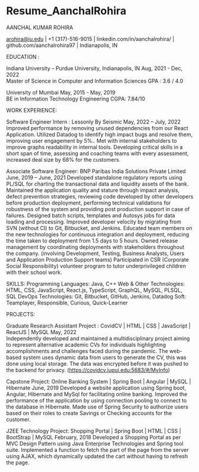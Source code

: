 # Resume_AanchalRohira

AANCHAL KUMAR ROHIRA

arohira@iu.edu | +1 (317)-516-9015 | linkedin.com/in/aanchalrohira/ | github.com/aanchalrohira97 | Indianapolis, IN

EDUCATION : 

Indiana University – Purdue University, Indianapolis, IN					                   Aug, 2021 - Dec, 2022     
Master of Science in Computer and Information Sciences
GPA : 3.6 / 4.0

University of Mumbai											     May, 2015 - May, 2019      
BE in Information Technology Engineering
CGPA: 7.84/10

WORK EXPERIENCE:

Software Engineer Intern : Lessonly By Seismic					                              May, 2022 – July, 2022
Improved performance by removing unused dependencies from our React Application.
Utilized Datadog to identify high impact bugs and resolve them, improving user engagement by 5%..
Met with internal stakeholders to improve graphs readability in internal tools.
Developing critical skills in a short span of time, assessing and coaching teams with every assessment, increased deal size by 68% for the customers. 

Associate Software Engineer: BNP Paribas India Solutions Private Limited  			                June, 2019 – June, 2021
Developed standalone regulatory reports using PL/SQL for charting the transactional data and liquidity assets of the bank.
Maintained the application quality and stature through impact analysis, defect prevention strategies, reviewing code developed by other developers before production deployment, performing technical validations for robustness of the system and providing post production support in case of failures.
Designed batch scripts, templates and Autosys jobs for data loading and processing.
Improved developer velocity by migrating from SVN (without CI) to Git, Bitbucket, and Jenkins. Educated team members on the new technologies for continuous integration and deployment, reducing the time taken to deployment from 1.5 days to 5 hours.
Owned release management by coordinating deployments with stakeholders throughout the company. (involving Development, Testing, Business Analysts, Users and Application Production Support teams)
Participated in CSR (Corporate Social Responsibility) volunteer program to tutor underprivileged children with their school work.

SKILLS:
Programming Languages: Java, C++
Web & Other Technologies: HTML, CSS, JavaScript, React.js, TypeScript, GraphQL, MySQL, PLSQL, SQL
DevOps Technologies: Git, Bitbucket, GitHub, Jenkins, Datadog 
Soft: Teamplayer, Responsible, Curious, Quick-Learner

PROJECTS:

Graduate Research Assistant Project : CovidCV | HTML | CSS | JavaScript | ReactJS | MySQL                                      May, 2022              
Independently developed and maintained a multidisciplinary project aiming to represent alternative academic CVs for individuals highlighting accomplishments and challenges faced during the pandemic. 
The web-based system uses dynamic data from users to generate the CV, this was done using local storage.
The data was encrypted before it was pushed to the backend for privacy. (https://covidcv.iupui.edu:5683/#/MyInfo)

Capstone Project: Online Banking System | Spring Boot | Angular | MySQL | Hibernate                                                   June, 2019 
Developed a website application using Spring boot, Angular, Hibernate and MySql for facilitating online banking.
Improved the performance of the application by using connection pooling to connect to the database in Hibernate.
Made use of Spring Security to authorize users based on their roles to create Savings or Checking accounts for the customer.

J2EE Technology Project: Shopping Portal | Spring Boot | HTML | CSS | BootStrap | MySQL                                    February, 2018 
Developed a Shopping Portal as per MVC Design Pattern using Java Enterprise Technologies and Spring tool suite.
Implemented a function to fetch the part of the page from the server using AJAX, which dynamically updated the cart without having to refresh the page.
